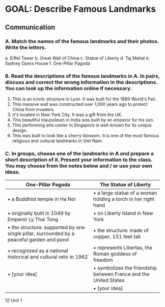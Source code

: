 # GOAL: Describe Famous Landmarks

## Communication

### A. Match the names of the famous landmarks and their photos. Write the letters.

a. Eiffel Tower
b. Great Wall of China
c. Statue of Liberty
d. Taj Mahal
e. Sydney Opera House
f. One-Pillar Pagoda

### B. Read the descriptions of the famous landmarks in A. In pairs, discuss and correct the wrong information in the descriptions. You can look up the information online if necessary.

1. This is an iconic structure in Lyon. It was built for the 1889 World's Fair.
2. This massive wall was constructed over 1,000 years ago to protect China from invaders.
3. It's located in New York City. It was a gift from the UK.
4. This beautiful mausoleum in India was built by an emperor for his son.
5. This performing arts center in Singapore is well-known for its unique design.
6. This was built to look like a cherry blossom. It is one of the most famous religious and cultural landmarks in Viet Nam.

### C. In groups, choose one of the landmarks in A and prepare a short description of it. Present your information to the class. You may choose from the notes below and / or use your own ideas.

| One-Pillar Pagoda | The Statue of Liberty |
|-------------------|------------------------|
| • a Buddhist temple in Ha Noi | • a large statue of a woman holding a torch in her right hand |
| • originally built in 1049 by Emperor Ly Thai Tong | • on Liberty Island in New York |
| • the structure: supported by one single pillar, surrounded by a peaceful garden and pond | • the structure: made of copper, 151 feet tall |
| • recognized as a national historical and cultural relic in 1962 | • represents Libertas, the Roman goddess of freedom |
| • [your idea] | • symbolizes the friendship between France and the United States |
| | • [your idea] |

12 Unit 1